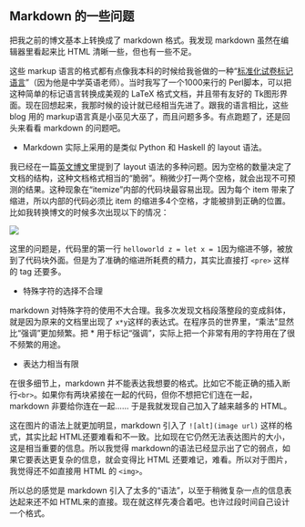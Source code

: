 

## Markdown 的一些问题

把我之前的博文基本上转换成了 markdown 格式。我发现 markdown 虽然在编辑器里看起来比 HTML 清晰一些，但也有一些不足。

这些 markup 语言的格式都有点像我本科的时候给我爸做的一种“[标准化试卷标记语言](http://www.yinwang.org/blog-cn/2013/04/14/standard-exam-language)”（因为他是中学英语老师）。当时我写了一个1000来行的 Perl脚本，可以把这种简单的标记语言转换成美观的 LaTeX 格式文档，并且带有友好的 Tk图形界面。现在回想起来，我那时候的设计就已经相当先进了。跟我的语言相比，这些 blog 用的 markup语言真是小巫见大巫了，而且问题多多。有点跑题了，还是回头来看看 markdown 的问题吧。

  * Markdown 实际上采用的是类似 Python 和 Haskell 的 layout 语法。

我已经在一篇[英文博文](http://en.yinwang.org/blog-en/2011/05/08/layout)里提到了 layout 语法的多种问题。因为空格的数量决定了文档的结构，这种文档格式相当的“脆弱”。稍微少打一两个空格，就会出现不可预测的结果。这种现象在“itemize”内部的代码块最容易出现。因为每个 item 带来了缩进，所以内部的代码必须比 item 的缩进多4个空格，才能被排到正确的位置。比如我转换博文的时候多次出现以下的情况：

![](http://www.yinwang.org/images/markdown-mistake.png)

这里的问题是，代码里的第一行 `helloworld z = let x = 1`因为缩进不够，被放到了代码块外面。但是为了准确的缩进所耗费的精力，其实比直接打 `<pre>` 这样的 tag 还要多。

  * 特殊字符的选择不合理

markdown 对特殊字符的使用不大合理。我多次发现文档段落整段的变成斜体，就是因为原来的文档里出现了 `x*y`这样的表达式。在程序员的世界里，“乘法”显然比“强调”更加频繁。把 * 用于标记“强调”，实际上把一个非常有用的字符用在了很不频繁的用途。

  * 表达力相当有限

在很多细节上，markdown 并不能表达我想要的格式。比如它不能正确的插入断行`<br>`。如果你有两块紧接在一起的代码，但你不想把它们连在一起，markdown 非要给你连在一起…… 于是我就发现自己加入了越来越多的 HTML。

这在图片的语法上就更加明显，markdown 引入了 `![alt](image url)` 这样的格式，其实比起 HTML还要难看和不一致。比如现在它仍然无法表达图片的大小，这是相当重要的信息。所以我觉得 markdown的语法已经显示出了它的弱点，如果它要表达更复杂的信息，就会变得比 HTML 还要难记，难看。所以对于图片，我觉得还不如直接用 HTML 的 `<img>`。

所以总的感觉是 markdown 引入了太多的“语法”，以至于稍微复杂一点的信息表达起来还不如 HTML来的直接。现在就这样先凑合着吧。也许过段时间自己设计一个格式。

